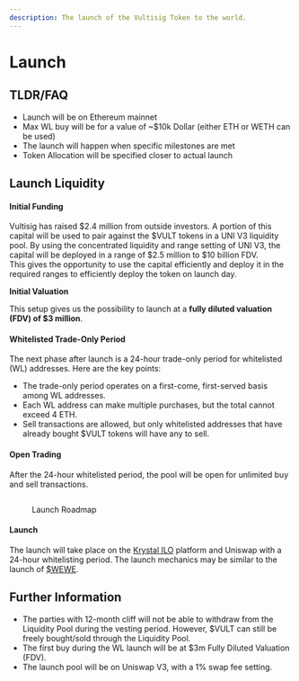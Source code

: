 ```yaml
---
description: The launch of the Vultisig Token to the world.
---
```


# Launch

## TLDR/FAQ

* Launch will be on Ethereum mainnet
* Max WL buy will be for a value of \~$10k Dollar (either ETH or WETH can be used)
* The launch will happen when specific milestones are met
* Token Allocation will be specified closer to actual launch

## Launch Liquidity

#### **Initial Funding**

Vultisig has raised $2.4 million from outside investors. A portion of this capital will be used to pair against the $VULT tokens in a UNI V3 liquidity pool. By using the concentrated liquidity and range setting of UNI V3, the capital will be deployed in a range of $2.5 million to $10 billion FDV.\
This gives the opportunity to use the capital efficiently and deploy it in the required ranges to efficiently deploy the token on launch day.

**Initial Valuation**

This setup gives us the possibility to launch at a **fully diluted valuation (FDV) of $3 million**.

#### **Whitelisted Trade-Only Period**

The next phase after launch is a 24-hour trade-only period for whitelisted (WL) addresses. Here are the key points:

* The trade-only period operates on a first-come, first-served basis among WL addresses.
* Each WL address can make multiple purchases, but the total cannot exceed 4 ETH.
* Sell transactions are allowed, but only whitelisted addresses that have already bought $VULT tokens will have any to sell.

#### **Open Trading**

After the 24-hour whitelisted period, the pool will be open for unlimited buy and sell transactions.

<figure><img src="../.gitbook/assets/Launch Roadmap.png" alt=""><figcaption><p>Launch Roadmap</p></figcaption></figure>

#### **Launch**&#x20;

The launch will take place on the [Krystal ILO](https://ilo.krystal.app/) platform and Uniswap with a 24-hour whitelisting period. The launch mechanics may be similar to the launch of [$WEWE](https://ilo.krystal.app/project/upside-dow-wewe-690447).

## Further Information

* The parties with 12-month cliff will not be able to withdraw from the Liquidity Pool during the vesting period. However, $VULT can still be freely bought/sold through the Liquidity Pool.
* The first buy during the WL launch will be at $3m Fully Diluted Valuation (FDV).
* The launch pool will be on Uniswap V3, with a 1% swap fee setting.
